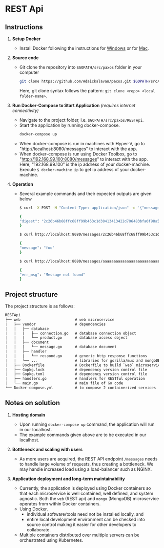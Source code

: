 # REST Api

## Instructions

1. **Setup Docker**
    + Install Docker following the instructions for [Windows](https://docs.docker.com/docker-for-windows/) or for [Mac](https://docs.docker.com/docker-for-mac/).

2. **Source code**
    + Git clone the repository into `$GOPATH/src/paxos` folder in your computer
        ```bash
        git clone https://github.com/Adaickalavan/paxos.git $GOPATH/src/paxos
        ```
        Here, git clone syntax follows the pattern: `git clone <repo> <local folder-name>`.

3. **Run Docker-Compose to Start Application** *(requires internet connectivity)*
    + Navigate to the project folder, i.e. `$GOPATH/src/paxos/RESTApi`.
    + Start the application by running docker-compose.
        ```bash
        docker-compose up
        ```
    + When docker-compose is run in machines with Hyper-V, go to "http://localhost:8080/messages" to interact with the app.
    + When docker-compose is run using Docker Toolbox, go to "http://192.168.99.100:8080/messages" to interact with the app. Here, "192.168.99.100" is the ip address of your docker-machine. Execute `$ docker-machine ip` to get ip address of your docker-machine.

4. **Operation**
    + Several example commands and their expected outputs are given below
        ```bash
        $ curl -X POST -H "Content-Type: application/json" -d '{"message": "foo"}' http://localhost:8080/messages

        {
        "digest": "2c26b46b68ffc68ff99b453c1d30413413422d706483bfa0f98a5e886266e7ae"
        }
        ```
        ```bash
        $ curl http://localhost:8080/messages/2c26b46b68ffc68ff99b453c1d30413413422d706483bfa0f98a5e886266e7ae

        {
        "message": "foo"
        }
        ```
        ```bash
        $ curl http://localhost:8080/messages/aaaaaaaaaaaaaaaaaaaaaaaaaaaaaaaaaaaaaaaaaaaaaaaaaaaaaaaaaaaaaaaa

        {
        "err_msg": "Message not found"
        }
        ```

## Project structure

The project structure is as follows:

```txt
RESTApi
├── web                         # web microservice
|   ├── vendor                  # dependencies
|   |   ├── database
|   |   |   ├── connection.go   # database connection object
|   |   |   └── product.go      # database access object
|   |   ├── document
|   |   |   └── message.go      # database document
|   |   ├── handler
|   |   |   └── respond.go      # generic http response functions
|   |   └── ...                 # libraries for gorilla/mux and mongoDB
|   ├── Dockerfile              # Dockerfile to build `web` microservice
|   ├── Gopkg.lock              # dependency version control file
|   ├── Gopkg.toml              # dependency version control file
|   ├── handlers.go             # handlers for RESTful operation
|   └── main.go                 # main file of Go code
└── Docker-compose.yml          # to compose 2 containerized services
```

## Notes on solution

1. **Hosting domain**
   + Upon running `docker-compose up` command, the application will run in our localhost.
   + The example commands given above are to be executed in our localhost.

2. **Bottleneck and scaling with users**
   + As more users are acquired, the REST API endpoint `/messages` needs to handle large volume of requests, thus creating a bottleneck. We may handle increased load using a load-balancer such as NGINX.

3. **Application deployment and long-term maintainability**
   + Currently, the application is deployed using Docker containers so that each microservice is well contained, well defined, and system agnostic. Both the `web` (REST api) and `mongo` (MongoDB) microservice operates from within Docker containers.
   + Using Docker,
     + individual software/tools need not be installed locally, and
     + entire local development environment can be checked into source control making it easier for other developers to collaborate.
   + Multiple containers distributed over multiple servers can be orchestrated using Kubernetes.  
